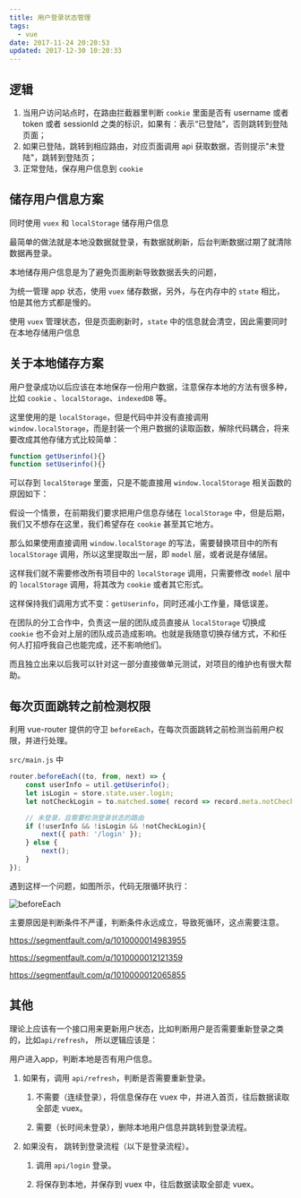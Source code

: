 ```yaml
---
title: 用户登录状态管理
tags:
  - vue
date: 2017-11-24 20:20:53
updated: 2017-12-30 10:20:33
---
```


## 逻辑

1. 当用户访问站点时，在路由拦截器里判断 `cookie` 里面是否有 username 或者 token 或者 sessionId 之类的标识，如果有：表示“已登陆”，否则跳转到登陆页面；
2. 如果已登陆，跳转到相应路由，对应页面调用 api 获取数据，否则提示"未登陆"，跳转到登陆页；
3. 正常登陆，保存用户信息到 `cookie` 

## 储存用户信息方案

同时使用 `vuex` 和 `localStorage` 储存用户信息

最简单的做法就是本地没数据就登录，有数据就刷新，后台判断数据过期了就清除数据再登录。

本地储存用户信息是为了避免页面刷新导致数据丢失的问题，

为统一管理 app 状态，使用 `vuex` 储存数据，另外，与在内存中的 `state` 相比，怕是其他方式都是慢的。

使用 `vuex` 管理状态，但是页面刷新时，`state` 中的信息就会清空，因此需要同时在本地存储用户信息

## 关于本地储存方案

用户登录成功以后应该在本地保存一份用户数据，注意保存本地的方法有很多种，比如 `cookie` 、`localStorage`、`indexedDB` 等。

这里使用的是 `localStorage`，但是代码中并没有直接调用 `window.localStorage`，而是封装一个用户数据的读取函数，解除代码耦合，将来要改成其他存储方式比较简单：

```js
function getUserinfo(){}
function setUserinfo(){}
```

可以存到 `localStorage` 里面，只是不能直接用 `window.localStorage` 相关函数的原因如下：

假设一个情景，在前期我们要求把用户信息存储在 `localStorage` 中，但是后期，我们又不想存在这里，我们希望存在 `cookie` 甚至其它地方。

那么如果使用直接调用 `window.localStorage` 的写法，需要替换项目中的所有 `localStorage` 调用，所以这里提取出一层，即 `model` 层，或者说是存储层。

这样我们就不需要修改所有项目中的 `localStorage` 调用，只需要修改 `model` 层中的 `localStorage` 调用，将其改为 `cookie` 或者其它形式。

这样保持我们调用方式不变：`getUserinfo`，同时还减小工作量，降低误差。

在团队的分工合作中，负责这一层的团队成员直接从 `localStorage` 切换成 `cookie` 也不会对上层的团队成员造成影响。也就是我随意切换存储方式，不和任何人打招呼我自己也能完成，还不影响他们。

而且独立出来以后我可以针对这一部分直接做单元测试，对项目的维护也有很大帮助。


## 每次页面跳转之前检测权限

利用 vue-router 提供的守卫 `beforeEach`，在每次页面跳转之前检测当前用户权限，并进行处理。


`src/main.js` 中

```js
router.beforeEach((to, from, next) => {
    const userInfo = util.getUserinfo();
    let isLogin = store.state.user.login;
    let notCheckLogin = to.matched.some( record => record.meta.notCheckLogin )

    // 未登录，且需要检测登录状态的路由
    if (!userInfo && !isLogin && !notCheckLogin){
        next({ path: '/login' });
    } else {
        next();
    }
});
```

遇到这样一个问题，如图所示，代码无限循环执行：

![beforeEach](https://raw.githubusercontent.com/Awesome-FE/exam-system-fe/master/note/beforeEach.png)

主要原因是判断条件不严谨，判断条件永远成立，导致死循环，这点需要注意。

https://segmentfault.com/q/1010000014983955

https://segmentfault.com/q/1010000012121359

https://segmentfault.com/q/1010000012065855


## 其他

理论上应该有一个接口用来更新用户状态，比如判断用户是否需要重新登录之类的，比如`api/refresh`， 所以逻辑应该是：

用户进入app，判断本地是否有用户信息。

1. 如果有，调用 `api/refresh`，判断是否需要重新登录。

	1. 不需要（连续登录），将信息保存在 vuex 中，并进入首页，往后数据读取全部走 vuex。

	2. 需要（长时间未登录），删除本地用户信息并跳转到登录流程。

2. 如果没有， 跳转到登录流程（以下是登录流程）。

	1. 调用 `api/login` 登录。

	2. 将保存到本地，并保存到 vuex 中，往后数据读取全部走 vuex。
